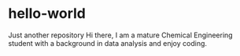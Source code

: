 # hello-world
Just another repository
Hi there,
I am a mature Chemical Engineering student with a background in data analysis and enjoy coding.  

